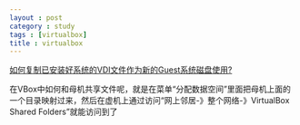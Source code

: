 ```yaml
---
layout : post
category : study
tags : [virtualbox]
title : virtualbox
---
```


[如何复制已安装好系统的VDI文件作为新的Guest系统磁盘使用?](http://wandering.blog.51cto.com/467932/103353)

在VBox中如何和母机共享文件呢，就是在菜单“分配数据空间”里面把母机上面的一个目录映射过来，然后在虚机上通过访问“网上邻居-》整个网络-》VirtualBox Shared Folders”就能访问到了
